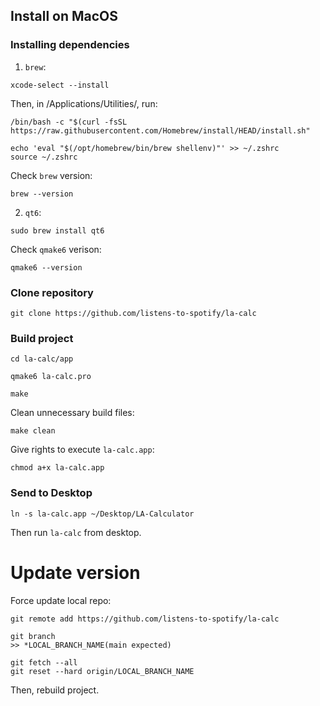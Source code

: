 ## Install on MacOS

### Installing dependencies

1. `brew`:
```
xcode-select --install
```
Then, in /Applications/Utilities/, run:
```
/bin/bash -c "$(curl -fsSL https://raw.githubusercontent.com/Homebrew/install/HEAD/install.sh"
```
```
echo 'eval "$(/opt/homebrew/bin/brew shellenv)"' >> ~/.zshrc
source ~/.zshrc
```
Check `brew` version:
```
brew --version
```

2. `qt6`:
```
sudo brew install qt6
```
Check `qmake6` verison:
```
qmake6 --version
```

### Clone repository

```
git clone https://github.com/listens-to-spotify/la-calc
```

### Build project

```
cd la-calc/app
```
```
qmake6 la-calc.pro
```
```
make
```

Clean unnecessary build files:

```
make clean
```

Give rights to execute `la-calc.app`:

```
chmod a+x la-calc.app
```

### Send to Desktop

```
ln -s la-calc.app ~/Desktop/LA-Calculator
```

Then run `la-calc` from desktop.

# Update version

Force update local repo:

```
git remote add https://github.com/listens-to-spotify/la-calc
```

```
git branch
>> *LOCAL_BRANCH_NAME(main expected)
```

```
git fetch --all
git reset --hard origin/LOCAL_BRANCH_NAME
```

Then, rebuild project.
